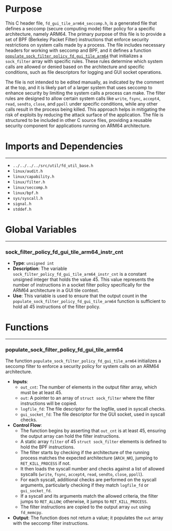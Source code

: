 # Purpose
This C header file, `fd_gui_tile_arm64_seccomp.h`, is a generated file that defines a seccomp (secure computing mode) filter policy for a specific architecture, namely ARM64. The primary purpose of this file is to provide a set of BPF (Berkeley Packet Filter) instructions that enforce security restrictions on system calls made by a process. The file includes necessary headers for working with seccomp and BPF, and it defines a function [`populate_sock_filter_policy_fd_gui_tile_arm64`](#populate_sock_filter_policy_fd_gui_tile_arm64) that initializes a `sock_filter` array with specific rules. These rules determine which system calls are allowed or denied based on the architecture and specific conditions, such as file descriptors for logging and GUI socket operations.

The file is not intended to be edited manually, as indicated by the comment at the top, and it is likely part of a larger system that uses seccomp to enhance security by limiting the system calls a process can make. The filter rules are designed to allow certain system calls like `write`, `fsync`, `accept4`, `read`, `sendto`, `close`, and `ppoll` under specific conditions, while any other calls result in the process being killed. This approach helps in mitigating the risk of exploits by reducing the attack surface of the application. The file is structured to be included in other C source files, providing a reusable security component for applications running on ARM64 architecture.
# Imports and Dependencies

---
- `../../../../src/util/fd_util_base.h`
- `linux/audit.h`
- `linux/capability.h`
- `linux/filter.h`
- `linux/seccomp.h`
- `linux/bpf.h`
- `sys/syscall.h`
- `signal.h`
- `stddef.h`


# Global Variables

---
### sock\_filter\_policy\_fd\_gui\_tile\_arm64\_instr\_cnt
- **Type**: `unsigned int`
- **Description**: The variable `sock_filter_policy_fd_gui_tile_arm64_instr_cnt` is a constant unsigned integer that holds the value 45. This value represents the number of instructions in a socket filter policy specifically for the ARM64 architecture in a GUI tile context.
- **Use**: This variable is used to ensure that the output count in the `populate_sock_filter_policy_fd_gui_tile_arm64` function is sufficient to hold all 45 instructions of the filter policy.


# Functions

---
### populate\_sock\_filter\_policy\_fd\_gui\_tile\_arm64<!-- {{#callable:populate_sock_filter_policy_fd_gui_tile_arm64}} -->
The function `populate_sock_filter_policy_fd_gui_tile_arm64` initializes a seccomp filter to enforce a security policy for system calls on an ARM64 architecture.
- **Inputs**:
    - `out_cnt`: The number of elements in the output filter array, which must be at least 45.
    - `out`: A pointer to an array of `struct sock_filter` where the filter instructions will be copied.
    - `logfile_fd`: The file descriptor for the logfile, used in syscall checks.
    - `gui_socket_fd`: The file descriptor for the GUI socket, used in syscall checks.
- **Control Flow**:
    - The function begins by asserting that `out_cnt` is at least 45, ensuring the output array can hold the filter instructions.
    - A static array `filter` of 45 `struct sock_filter` elements is defined to hold the BPF instructions.
    - The filter starts by checking if the architecture of the running process matches the expected architecture (`ARCH_NR`), jumping to `RET_KILL_PROCESS` if not.
    - It then loads the syscall number and checks against a list of allowed syscalls (`write`, `fsync`, `accept4`, `read`, `sendto`, `close`, `ppoll`).
    - For each syscall, additional checks are performed on the syscall arguments, particularly checking if they match `logfile_fd` or `gui_socket_fd`.
    - If a syscall and its arguments match the allowed criteria, the filter jumps to `RET_ALLOW`; otherwise, it jumps to `RET_KILL_PROCESS`.
    - The filter instructions are copied to the output array `out` using `fd_memcpy`.
- **Output**: The function does not return a value; it populates the `out` array with the seccomp filter instructions.


